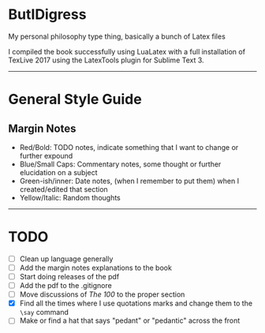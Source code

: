 # ButIDigress
My personal philosophy type thing, basically a bunch of Latex files

I compiled the book successfully using LuaLatex with a full installation of TexLive 2017 using the LatexTools plugin for Sublime Text 3.

---

# General Style Guide
## Margin Notes
- Red/Bold: TODO notes, indicate something that I want to change or further expound
- Blue/Small Caps: Commentary notes, some thought or further elucidation on a subject
- Green-ish/inner: Date notes, (when I remember to put them) when I created/edited that section
- Yellow/Italic: Random thoughts 

---

# TODO
- [ ] Clean up language generally
- [ ] Add the margin notes explanations to the book
- [ ] Start doing releases of the pdf
- [ ] Add the pdf to the .gitignore
- [ ] Move discussions of _The 100_ to the proper section
- [x] Find all the times where I use quotations marks and change them to the `\say` command
- [ ] Make or find a hat that says "pedant" or "pedantic" across the front
